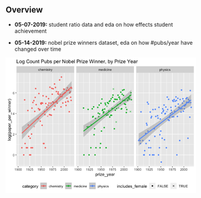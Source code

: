 ## Overview

* **05-07-2019:** student ratio data and eda on how effects student achievement

* **05-14-2019:** nobel prize winners dataset, eda on how #pubs/year have changed over time

![this week](05-14-2019/nobel_prize_files/figure-markdown_github/unnamed-chunk-2-1.png)
